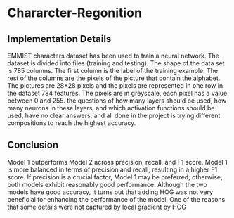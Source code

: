 # Chararcter-Regonition

## Implementation Details
EMMIST characters dataset has been used to train a neural network. The dataset is divided into files (training and testing). The shape of the data set is 785 columns. The first column is the label of the training example. The rest of the columns are the pixels of the picture that contain the alphabet. The pictures are 28*28 pixels and the pixels are represented in one row in the dataset 784 features. The pixels are in greyscale, each pixel has a value between 0 and 255. the questions of how many layers should be used, how many neurons in these layers, and which activation functions should be used, have no clear answers, and all done in the project is trying different compositions to reach the highest accuracy. 

## Conclusion
Model 1 outperforms Model 2 across precision, recall, and F1 score. Model 1 is more balanced in terms of precision and recall, resulting in a higher F1 score. If precision is a crucial factor, Model 1 may be preferred; otherwise, both models exhibit reasonably good performance. Although the two models have good accuracy, it turns out that adding HOG was not very beneficial for enhancing the performance of the model. One of the reasons that some details were not captured by local gradient by HOG 

